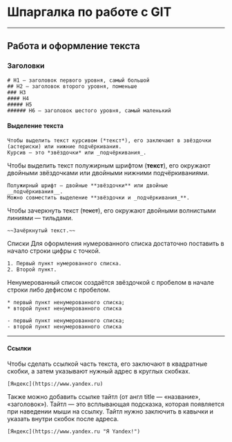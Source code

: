 # Шпаргалка по работе с GIT
___
## Работа и оформление текста
### Заголовки


```
# H1 — заголовок первого уровня, самый большой
## H2 — заголовок второго уровня, поменьше
### H3
#### H4
##### H5
###### H6 — заголовок шестого уровня, самый маленький
```

#### Выделение текста
```
Чтобы выделить текст курсивом (*текст*), его заключают в звёздочки (астериски) или нижние подчёркивания.
Курсив — это *звёздочки* или _подчёркивания_. 
```

Чтобы выделить текст полужирным шрифтом (**текст**), его окружают двойными звёздочками или двойными нижними подчёркиваниями.

```
Полужирный шрифт — двойные **звёздочки** или двойные __подчёркивания__.
Можно совместить выделение **звёздочки и _подчёркивания_**.
```


Чтобы зачеркнуть текст (~~текст~~), его окружают двойными волнистыми линиями — тильдами.

```
~~Зачёркнутый текст.~~
``` 


Списки
Для оформления нумерованного списка достаточно поставить в начало строки цифры с точкой.
```
1. Первый пункт нумерованного списка.
2. Второй пункт.
```


Ненумерованный список создаётся звёздочкой с пробелом в начале строки либо дефисом с пробелом.
```
* первый пункт ненумерованного списка;
* второй пункт ненумерованного списка

- первый пункт ненумерованного списка;
- второй пункт ненумерованного списка
```
___

#### Ссылки
Чтобы сделать ссылкой часть текста, его заключают в квадратные скобки, а затем указывают нужный адрес в круглых скобках.

```
[Яндекс](https://www.yandex.ru) 
```

Также можно добавить ссылке тайтл (от англ title — «название», «заголовок»). Тайтл — это всплывающая подсказка, которая появляется при наведении мыши на ссылку. Тайтл нужно заключить в кавычки и указать внутри скобок после адреса.

```
[Яндекс](https://www.yandex.ru "Я Yandex!") 
```

